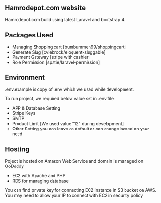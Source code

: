 ## Hamrodepot.com website

Hamrodepot.com build using latest Laravel and bootstrap 4.

## Packages Used

-   Managing Shopping cart [bumbummen99/shoppingcart]
-   Generate Slug [cviebrock/eloquent-sluggable]
-   Payment Gateway [stripe with cashier]
-   Role Permission [spatie/laravel-permission]

## Environment

.env.example is copy of .env which we used while development.

To run project, we required below value set in .env file

-   APP & Database Setting
-   Stripe Keys
-   SMTP
-   Product Limit [We used value "12" during development]
-   Other Setting you can leave as default or can change based on your need

## Hosting

Poject is hosted on Amazon Web Service and domain is managed on GoDaddy

-   EC2 with Apache and PHP
-   RDS for managing database

You can find private key for connecting EC2 instance in S3 bucket on AWS. You may need to allow your IP to connect with EC2 in security policy
